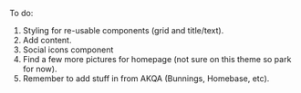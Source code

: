 To do:

1. Styling for re-usable components (grid and title/text).
2. Add content.
3. Social icons component
4. Find a few more pictures for homepage (not sure on this theme so park for now).
5. Remember to add stuff in from AKQA (Bunnings, Homebase, etc).
